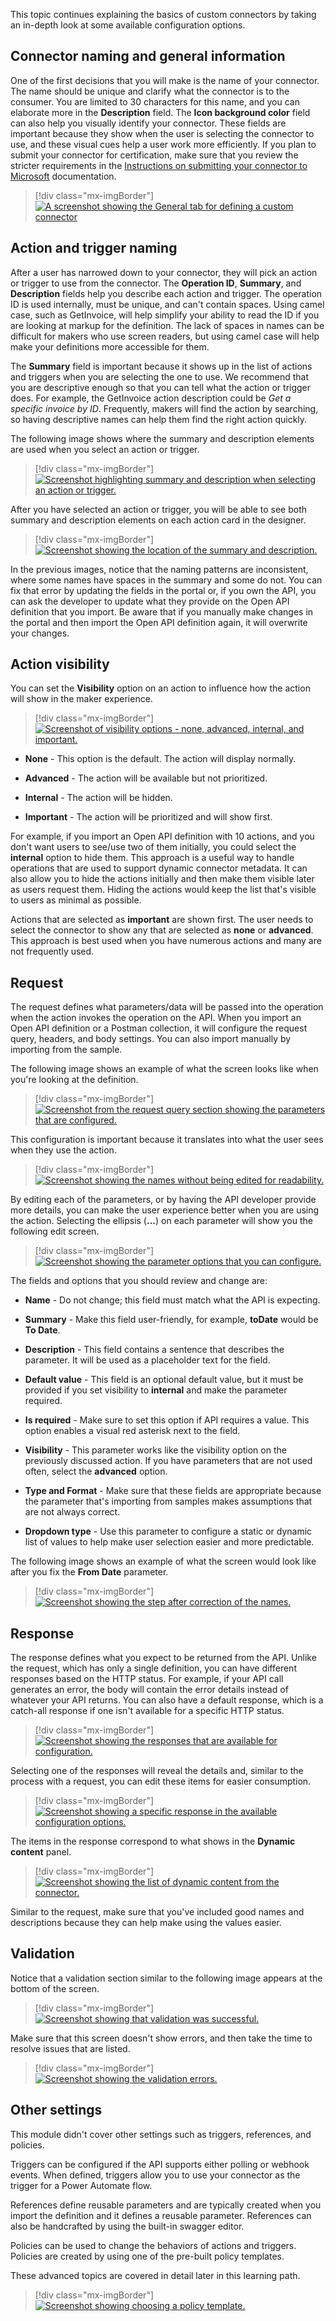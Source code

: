 This topic continues explaining the basics of custom connectors by taking an in-depth look at some available configuration options.

## Connector naming and general information

One of the first decisions that you will make is the name of your connector. The name should be unique and clarify what the connector is to the consumer. You are limited to 30 characters for this name, and you can elaborate more in the **Description** field. The **Icon background color** field can also help you visually identify your connector. These fields are important because they show when the user is selecting the connector to use, and these visual cues help a user work more efficiently. If you plan to submit your connector for certification, make sure that you review the stricter requirements in the [Instructions on submitting your connector to Microsoft](https://docs.microsoft.com/connectors/custom-connectors/certification-submission/?azure-portal=true#title) documentation.

> [!div class="mx-imgBorder"]
> [![A screenshot showing the General tab for defining a custom connector](../media/general.png)](../media/general.png#lightbox)

## Action and trigger naming

After a user has narrowed down to your connector, they will pick an action or trigger to use from the connector. The **Operation ID**, **Summary**, and **Description** fields help you describe each action and trigger. The operation ID is used internally, must be unique, and can't contain spaces. Using camel case, such as GetInvoice, will help simplify your ability to read the ID if you are looking at markup for the definition. The lack of spaces in names can be difficult for makers who use screen readers, but using camel case will help make your definitions more accessible for them.

The **Summary** field is important because it shows up in the list of actions and triggers when you are selecting the one to use. We recommend that you are descriptive enough so that you can tell what the action or trigger does. For example, the GetInvoice action description could be *Get a specific invoice by ID*. Frequently, makers will find the action by searching, so having descriptive names can help them find the right action quickly.

The following image shows where the summary and description elements are used when you select an action or trigger.

> [!div class="mx-imgBorder"]
> [![Screenshot highlighting summary and description when selecting an action or trigger.](../media/summary.png)](../media/summary.png#lightbox)

After you have selected an action or trigger, you will be able to see both summary and description elements on each action card in the designer.

> [!div class="mx-imgBorder"]
> [![Screenshot showing the location of the summary and description.](../media/location.png)](../media/location.png#lightbox)

In the previous images, notice that the naming patterns are inconsistent, where some names have spaces in the summary and some do not. You can fix that error by updating the fields in the portal or, if you own the API, you can ask the developer to update what they provide on the Open API definition that you import. Be aware that if you manually make changes in the portal and then import the Open API definition again, it will overwrite your changes.

## Action visibility

You can set the **Visibility** option on an action to influence how the action will show in the maker experience.

> [!div class="mx-imgBorder"]
> [![Screenshot of visibility options - none, advanced, internal, and important.](../media/visibility.png)](../media/visibility.png#lightbox)

- **None** - This option is the default. The action will display normally.

- **Advanced** - The action will be available but not prioritized.

- **Internal** - The action will be hidden.

- **Important** - The action will be prioritized and will show first.

For example, if you import an Open API definition with 10 actions, and you don't want users to see/use two of them initially, you could select the **internal** option to hide them. This approach is a useful way to handle operations that are used to support dynamic connector metadata. It can also allow you to hide the actions initially and then make them visible later as users request them. Hiding the actions would keep the list that's visible to users as minimal as possible.

Actions that are selected as **important** are shown first. The user needs to select the connector to show any that are selected as **none** or **advanced**. This approach is best used when you have numerous actions and many are not frequently used.

## Request

The request defines what parameters/data will be passed into the operation when the action invokes the operation on the API. When you import an Open API definition or a Postman collection, it will configure the request query, headers, and body settings. You can also import manually by importing from the sample.

The following image shows an example of what the screen looks like when you're looking at the definition.

> [!div class="mx-imgBorder"]
> [![Screenshot from the request query section showing the parameters that are configured.](../media/query.png)](../media/query.png#lightbox)

This configuration is important because it translates into what the user sees when they use the action.

> [!div class="mx-imgBorder"]
> [![Screenshot showing the names without being edited for readability.](../media/list.png)](../media/list.png#lightbox)

By editing each of the parameters, or by having the API developer provide more details, you can make the user experience better when you are using the action. Selecting the ellipsis (**...**) on each parameter will show you the following edit screen.

> [!div class="mx-imgBorder"]
> [![Screenshot showing the parameter options that you can configure.](../media/parameter.png)](../media/parameter.png#lightbox)

The fields and options that you should review and change are:

- **Name** - Do not change; this field must match what the API is expecting.

- **Summary** - Make this field user-friendly, for example, **toDate** would be **To Date**.

- **Description** - This field contains a sentence that describes the parameter. It will be used as a placeholder text for the field.

- **Default value** - This field is an optional default value, but it must be provided if you set visibility to **internal** and make the parameter required.

- **Is required** - Make sure to set this option if API requires a value. This option enables a visual red asterisk next to the field.

- **Visibility** - This parameter works like the visibility option on the previously discussed action. If you have parameters that are not used often, select the **advanced** option.

- **Type and Format** - Make sure that these fields are appropriate because the parameter that's importing from samples makes assumptions that are not always correct.

- **Dropdown type** - Use this parameter to configure a static or dynamic list of values to help make user selection easier and more predictable.

The following image shows an example of what the screen would look like after you fix the **From Date** parameter.

> [!div class="mx-imgBorder"]
> [![Screenshot showing the step after correction of the names.](../media/from.png)](../media/from.png#lightbox)

## Response

The response defines what you expect to be returned from the API. Unlike the request, which has only a single definition, you can have different responses based on the HTTP status. For example, if your API call generates an error, the body will contain the error details instead of whatever your API returns. You can also have a default response, which is a catch-all response if one isn't available for a specific HTTP status.

> [!div class="mx-imgBorder"]
> [![Screenshot showing the responses that are available for configuration.](../media/response.png)](../media/response.png#lightbox)

Selecting one of the responses will reveal the details and, similar to the process with a request, you can edit these items for easier consumption.

> [!div class="mx-imgBorder"]
> [![Screenshot showing a specific response in the available configuration options.](../media/response-2.png)](../media/response-2.png#lightbox)

The items in the response correspond to what shows in the **Dynamic content** panel.

> [!div class="mx-imgBorder"]
> [![Screenshot showing the list of dynamic content from the connector.](../media/dynamic.png)](../media/dynamic.png#lightbox)

Similar to the request, make sure that you've included good names and descriptions because they can help make using the values easier.

## Validation

Notice that a validation section similar to the following image appears at the bottom of the screen.

> [!div class="mx-imgBorder"]
> [![Screenshot showing that validation was successful.](../media/validation.png)](../media/validation.png#lightbox)

Make sure that this screen doesn't show errors, and then take the time to resolve issues that are listed.

> [!div class="mx-imgBorder"]
> [![Screenshot showing the validation errors.](../media/validation-errors.png)](../media/validation-errors.png#lightbox)

## Other settings

This module didn't cover other settings such as triggers, references, and policies.

Triggers can be configured if the API supports either polling or webhook events. When defined, triggers allow you to use your connector as the trigger for a Power Automate flow.

References define reusable parameters and are typically created when you import the definition and it defines a reusable parameter. References can also be handcrafted by using the built-in swagger editor.

Policies can be used to change the behaviors of actions and triggers. Policies are created by using one of the pre-built policy templates.

These advanced topics are covered in detail later in this learning path.

> [!div class="mx-imgBorder"]
> [![Screenshot showing choosing a policy template.](../media/policy.png)](../media/policy.png#lightbox)
